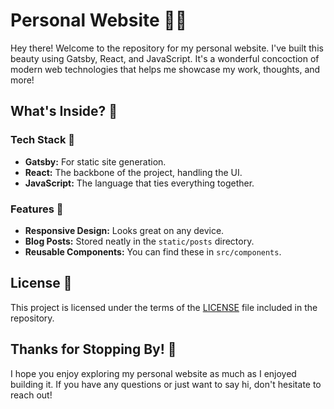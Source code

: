 # Personal Website 👩‍💻

Hey there! Welcome to the repository for my personal website. I've built this beauty using Gatsby, React, and JavaScript. It's a wonderful concoction of modern web technologies that helps me showcase my work, thoughts, and more!

## What's Inside? 🧐

### Tech Stack 🚀
- **Gatsby:** For static site generation.
- **React:** The backbone of the project, handling the UI.
- **JavaScript:** The language that ties everything together.

### Features 🌟
- **Responsive Design:** Looks great on any device.
- **Blog Posts:** Stored neatly in the `static/posts` directory.
- **Reusable Components:** You can find these in `src/components`.

## License 📄

This project is licensed under the terms of the [LICENSE](LICENSE) file included in the repository.

## Thanks for Stopping By! 🙌

I hope you enjoy exploring my personal website as much as I enjoyed building it. If you have any questions or just want to say hi, don't hesitate to reach out!
